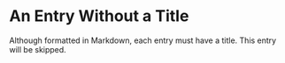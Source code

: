 <!-- categories: examples -->
<!-- published: 2014-05-02T12:00:00-05:00 -->
<!-- updated: 2014-05-02T12:00:00-05:00 -->
<!-- summary: Sometimes there might not be a title. -->

# An Entry Without a Title

Although formatted in Markdown, each entry must have a title. This entry will
be skipped.

